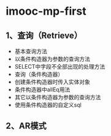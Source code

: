 # imooc-mp-first

## 1、查询（Retrieve）
* 基本查询方法
* 以条件构造器为参数的查询方法
* SELECT中字段不全部出现的处理方法
* 查询（条件构造器）
* 创建条件构造器时传入实体对象
* 条件构造器中allEq用法
* 其它以条件构造器为参数的查询方法
* 使用条件构造器的自定义sql

## 2、AR模式

